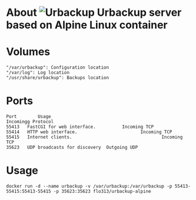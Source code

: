  # About ![Urbackup](https://portainer.io/images/logos/urbackup.png) Urbackup server based on Alpine Linux container

# Volumes
 ``` 
"/var/urbackup": Configuration location 
"/var/log": Log location 
"/usr/share/urbackup": Backups location 
```
 # Ports 
``` 
Port        Usage                                                       Incomingg Protocol
55413   FastCGI for web interface.          Incoming TCP
55414   HTTP web interface.                        Incoming TCP
55415   Internet clients.                                  Incoming TCP
35623   UDP broadcasts for discovery  Outgoing UDP
``` 
# Usage 
``` 
docker run -d --name urbackup -v /var/urbackup:/var/urbackup -p 55413-55415:55413-55415 -p 35623:35623 flo313/urbackup-alpine 
``` 
